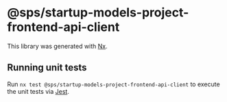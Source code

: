 # @sps/startup-models-project-frontend-api-client

This library was generated with [Nx](https://nx.dev).

## Running unit tests

Run `nx test @sps/startup-models-project-frontend-api-client` to execute the unit tests via [Jest](https://jestjs.io).
